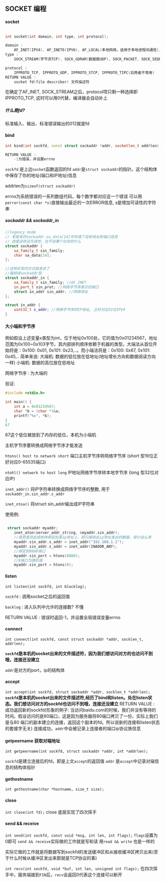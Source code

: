 
## SOCKET 编程

#### socket 
```c++

int socket(int domain, int type, int protocol);

domain : 
    AF_INET(IPV4), AF_INET6(IPV6), AF_LOCAL(本地网络，适用于本地进程间通信), AF_ROUTE
type : 
    SOCK_STREAM(字节流TCP), SOCK_GDRAM(数据报UDP), SOCK_PACKET, SOCK_SEQPACKET(后两个不用记)

protocol : 
    IPPROTO_TCP, IPPROTO_UDP, IPPROTO_STCP, IPPROTO_TIPC(后两者不常用)
RETURN VALUE :
    socket fd(file describer) 文件描述符
```

在确定了AF_INET, SOCK_STREAM之后，protocol项只剩一种选择即IPPROTO_TCP, 这时可以用0代替，编译器会自动补上

##### 什么是fd? 
标准输入、输出、标准错误输出的012就是fd


#### bind 
```c++
int bind(int sockfd, const struct sockaddr *addr, socketlen_t addrlen);

RETURN VALUE :
    -1为错误，并设置errno
```
`sockfd` 是上边`socket`函数返回的fd
`addr`是`struct sockaddr`的指针。这个结构体中保存了你的地址(端口和IP地址)信息

addrlen为`sizeof(struct sockaddr)`

errno为系统错误的一系列数组代码，每个数字都对应这一个错误
可以用`perror(const char *s)`直接输出最近的一次ERROR信息, s是增加可读性的字符串

##### sockaddr && sockaddr_in
```c++
//legency mode
// 老版本的sockaddr.sa_data[14]中存储了目标地址和端口信息
// 但是这样没可读性，也不说哪个位存的什么
struct sockaddr {
    sa_family_t sin_family;
    char sa_data[14];
};

//这种实现的方式就易读了
//强转成sockaddr型
struct sockaddr_in {
    sa_family_t sin_family; //AF_INET
    in_port_t sin_prot; //网络字节序表示的端口
    struct in_addr sin_addr; //网络地址
};

struct in_addr {
    uint32_t s_addr; //网络字节序的IP地址, 正好对应32位IPV4
}
```
#### 大小端和字节序

例如假设上述变量x类型为int，位于地址0x100处，它的值为0x01234567，地址范围为0x100~0x103字节，其内部排列顺序依赖于机器的类型。大端法从首位开始将是：0x100: 0x01, 0x101: 0x23,..。而小端法将是：0x100: 0x67, 0x101: 0x45,..
简单来说:
    大端机: 数据的低位放在低地址(地址增长方向和数据阅读方向一样)
    小端机: 数据的高位放在低地址

网络字节序 : 为大端的 

验证:
```c
#include <stdio.h>

int main() {
    int a = 0x01234567;
    char *b = (char *)&a;
    printf("%x", *b);
}
67
```
67这个低位被放到了内存的低位，本机为小端机

主机字节序要转换成网络字节序才能发送 


`htons() host to network short` 端口主机字节序转网络字节序 (short 型16位正好对应0-65535端口)

`ntohl() network to host long` IP地址网络字节序转本地字节序 (long 型32位对应IP)

`inet_addr()` 将IP字符串转换成网络字节序的整数, 用于`sockaddr_in.sin_addr.s_addr`

`inet_ntoa()` 将struct sin_addr输出成IP字符串

使用例: 

```c

 struct sockaddr myaddr;
    inet_aton(server_addr_string, &myaddr.sin_addr);
    //意思是将此结构体绑定到某ip地址上，即只接收此ip地址发出的数据，很少这么用 
    myaddr.sin_addr.s_addr = inet_addr("192.168.1.1"); 
    myaddr.sin_addr.s_addr = inet_addr(INADDR_ANY);
    //绑定到8888端口
    myaddr.sin_port = htons(8888);
    //0端口为随机值
    myaddr.sin_port = htons(0);
```



#### listen

`int listen(int sockfd, int blacklog);`

`sockfd` : 调用socket之后的返回值

`backlog` : 进入队列中允许的连接数? 不懂

RETURN VALUE : 错误时返回-1，并设置全局错误变量errno

#### connect
`int connect(int sockfd, const struct sockaddr *addr, socklen_t, addrlen);`

**`sockfd`是本机的socket出来的文件描述符，因为我们想访问对方的也访问不到哦，连接还没建立**

`addr`是对方的port，ip的结构体
#### accept

`int accept(int sockfd, struct sockaddr *addr, socklen_t *addrlen);`
**`sockfd`是本机的socket出来的文件描述符,经历了bind和listen。处在listen状态。我们想访问对方的sockfd也访问不到哦，连接还没建立**
RETURN VALUE :
    成功返回新的sockfd(形象的例子: 当访问baidu.com的时候，我们并没有等待的时间。假设访问的是80端口，这是因为服务器将80端口拷贝了一份，实际上我们是与80
                             端口的副本建立的连接，返回这个副本的fd。所以说新的连接和listen状态的套接字无关)
连接成功，`addr`中会被记录上连接者的端口ip协议族信息

#### getpeername 获取对端地址
`int getpeername(int sockfd, struct sockaddr *addr, int *addrlen);`

`sockfd`是建立连接后的fd，即是上文`accept`的返回值
`addr` 是`accept`中记录对端信息的结构体指针

#### gethostname

`int gethostname(char *hostname, size_t size);`

#### close
`int close(int fd);`
close 底层实现了四次挥手

#### send && receive

`int send(int sockfd, const void *msg, int len, int flags);`
`flags`设置为0即可
`send && receive`实际做的工作就是写和读
用`read && write`  也是一样的

实际它做的工作就是将数据写到sockfd的发送缓冲区和从接收缓冲区拷贝出来(至于什么时候从缓冲区发出来那就是TCP协议的事)

`int recv(int sockfd, void *buf, int len, unsigned int flags);`
在四次挥手中，服务端接到`FIN`后，`recv`会返回0代表这个连接可以断开



